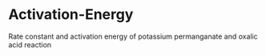 # Activation-Energy
Rate constant and activation energy of potassium permanganate and oxalic acid reaction 

